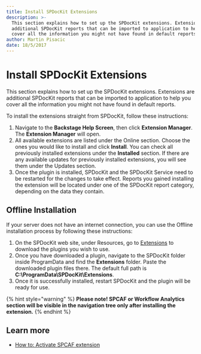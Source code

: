 ```yaml
---
title: Install SPDocKit Extensions
description: >-
  This section explains how to set up the SPDocKit extensions. Extensions are
  additional SPDocKit reports that can be imported to application to help you
  cover all the information you might not have found in default reports.
author: Martin Pisacic
date: 18/5/2017
---
```


# Install SPDocKit Extensions

This section explains how to set up the SPDocKit extensions. Extensions are additional SPDocKit reports that can be imported to application to help you cover all the information you might not have found in default reports.

To install the extensions straight from SPDocKit, follow these instructions:

1. Navigate to the **Backstage Help Screen**, then click **Extension Manager**. The **Extension Manager** will open.
2. All available extensions are listed under the Online section. Choose the ones you would like to install and click **Install**. You can check all previously installed extensions under the **Installed** section. If there are any available updates for previously installed extensions, you will see them under the Updates section.
3. Once the plugin is installed, SPDocKit and the SPDocKit Service need to be restarted for the changes to take effect. Reports you gained installing the extension will be located under one of the SPDocKit report category, depending on the data they contain.

## **Offline Installation**

If your server does not have an internet connection, you can use the Offline installation process by following these instructions:

1. On the SPDocKit web site, under Resources, go to [Extensions](https://www.syskit.com/products/spdockit/resources/extensions/) to download the plugins you wish to use.
2. Once you have downloaded a plugin, navigate to the SPDocKit folder inside ProgramData and find the **Extensions** folder. Paste the downloaded plugin files there. The default full path is **C:\ProgramData\SPDocKit\Extensions**.
3. Once it is successfully installed, restart SPDocKit and the plugin will be ready for use.

{% hint style="warning" %}
**Please note! SPCAF or Workflow Analytics section will be visible in the navigation tree only after installing the extension.**
{% endhint %}

## **Learn more**

* [How to: Activate SPCAF extension](activate-spcaf-extension.md)

